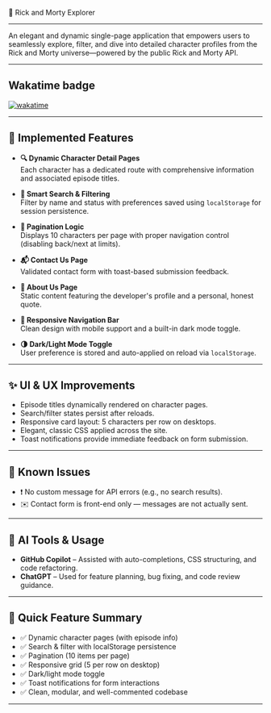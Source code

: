 🧪 Rick and Morty Explorer

---

An elegant and dynamic single-page application that empowers users to seamlessly explore, filter, and dive into detailed character profiles from the Rick and Morty universe—powered by the public Rick and Morty API.

---

## Wakatime badge

[![wakatime](https://wakatime.com/badge/user/744e9c10-3c2b-4064-b477-29247d78e375/project/15ed71b0-6e08-4e8f-a757-f799a4a87cd3.svg)](https://wakatime.com/badge/user/744e9c10-3c2b-4064-b477-29247d78e375/project/15ed71b0-6e08-4e8f-a757-f799a4a87cd3)

---

## 🚀 Implemented Features

- **🔍 Dynamic Character Detail Pages**  
  Each character has a dedicated route with comprehensive information and associated episode titles.

- **🧠 Smart Search & Filtering**  
  Filter by name and status with preferences saved using `localStorage` for session persistence.

- **📄 Pagination Logic**  
  Displays 10 characters per page with proper navigation control (disabling back/next at limits).

- **📬 Contact Us Page**  
  Validated contact form with toast-based submission feedback.

- **📖 About Us Page**  
  Static content featuring the developer's profile and a personal, honest quote.

- **🧭 Responsive Navigation Bar**  
  Clean design with mobile support and a built-in dark mode toggle.

- **🌗 Dark/Light Mode Toggle**  
  User preference is stored and auto-applied on reload via `localStorage`.


---

## ✨ UI & UX Improvements

- Episode titles dynamically rendered on character pages.
- Search/filter states persist after reloads.
- Responsive card layout: 5 characters per row on desktops.
- Elegant, classic CSS applied across the site.
- Toast notifications provide immediate feedback on form submission.

---

## 🐞 Known Issues

- ❗ No custom message for API errors (e.g., no search results).
- ✉️ Contact form is front-end only — messages are not actually sent.

---

## 🤖 AI Tools & Usage

- **GitHub Copilot** – Assisted with auto-completions, CSS structuring, and code refactoring.
- **ChatGPT** – Used for feature planning, bug fixing, and code review guidance.

---

## 🔹 Quick Feature Summary

- ✅ Dynamic character pages (with episode info)  
- ✅ Search & filter with localStorage persistence  
- ✅ Pagination (10 items per page)  
- ✅ Responsive grid (5 per row on desktop)  
- ✅ Dark/light mode toggle 
- ✅ Toast notifications for form interactions  
- ✅ Clean, modular, and well-commented codebase  

---
